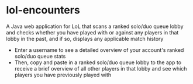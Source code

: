 # lol-encounters

A Java web application for LoL that scans a ranked solo/duo queue lobby and checks whether you have played with or 
against any players in that lobby in the past, and if so, displays any applicable match history

- Enter a username to see a detailed overview of your account's ranked solo/duo queue stats
- Then, copy and paste in a ranked solo/duo queue lobby to the app to receive a brief overview of all other players in 
that lobby and see which players you have previously played with
